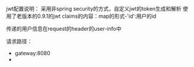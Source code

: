 jwt配置说明：
采用非spring security的方式，自定义jwt的token生成和解析
使用了老版本的0.9.1的jwt
claims的内容：map的形式-'id':用户的id

传递的用户信息在request的header的user-info中

请求路径：
- gateway:8080
- 